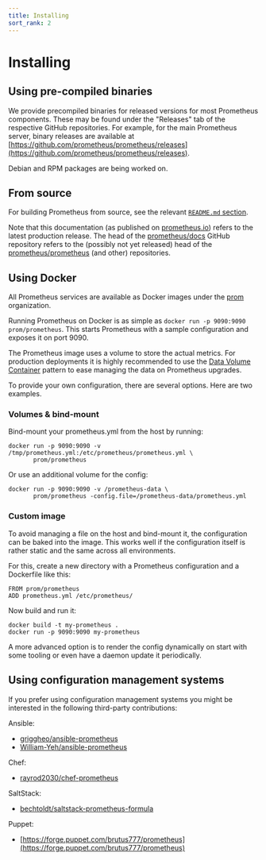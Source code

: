 ```yaml
---
title: Installing
sort_rank: 2
---
```


# Installing

## Using pre-compiled binaries

We provide precompiled binaries for released versions for most Prometheus
components. These may be found under the "Releases" tab of the respective
GitHub repositories. For example, for the main Prometheus server, binary
releases are available at
[https://github.com/prometheus/prometheus/releases](https://github.com/prometheus/prometheus/releases).

Debian and RPM packages are being worked on.

## From source

For building Prometheus from source, see the relevant [`README.md`
section](https://github.com/prometheus/prometheus/blob/master/README.md#use-make).

Note that this documentation (as published on
[prometheus.io](http://prometheus.io)) refers to the latest production
release. The head of the
[prometheus/docs](https://github.com/prometheus/docs) GitHub
repository refers to the (possibly not yet released) head of the
[prometheus/prometheus](https://github.com/prometheus/prometheus) (and
other) repositories.

## Using Docker

All Prometheus services are available as Docker images under the
[prom](https://hub.docker.com/u/prom/) organization.

Running Prometheus on Docker is as simple as
 `docker run -p 9090:9090 prom/prometheus`. This starts Prometheus with
a sample configuration and exposes it on port 9090.

The Prometheus image uses a volume to store the actual metrics. For
production deployments it is highly recommended to use the
[Data Volume Container](https://docs.docker.com/userguide/dockervolumes/#creating-and-mounting-a-data-volume-container)
pattern to ease managing the data on Prometheus upgrades.

To provide your own configuration, there are several options. Here are
two examples.

### Volumes & bind-mount

Bind-mount your prometheus.yml from the host by running:

```
docker run -p 9090:9090 -v /tmp/prometheus.yml:/etc/prometheus/prometheus.yml \
       prom/prometheus
```

Or use an additional volume for the config:

```
docker run -p 9090:9090 -v /prometheus-data \
       prom/prometheus -config.file=/prometheus-data/prometheus.yml
```

### Custom image

To avoid managing a file on the host and bind-mount it, the
configuration can be baked into the image. This works well if the
configuration itself is rather static and the same across all
environments.

For this, create a new directory with a Prometheus configuration and a
Dockerfile like this:

```
FROM prom/prometheus
ADD prometheus.yml /etc/prometheus/
```

Now build and run it:

```
docker build -t my-prometheus .
docker run -p 9090:9090 my-prometheus
```

A more advanced option is to render the config dynamically on start
with some tooling or even have a daemon update it periodically.

## Using configuration management systems

If you prefer using configuration management systems you might be interested in
the following third-party contributions:

Ansible:

* [griggheo/ansible-prometheus](https://github.com/griggheo/ansible-prometheus)
* [William-Yeh/ansible-prometheus](https://github.com/William-Yeh/ansible-prometheus)

Chef:

* [rayrod2030/chef-prometheus](https://github.com/rayrod2030/chef-prometheus)

SaltStack:

* [bechtoldt/saltstack-prometheus-formula](https://github.com/bechtoldt/saltstack-prometheus-formula)

Puppet:

* [https://forge.puppet.com/brutus777/prometheus](https://forge.puppet.com/brutus777/prometheus)
